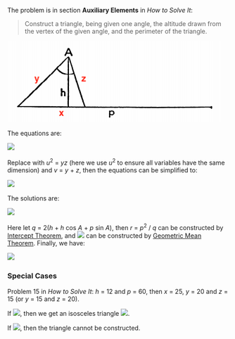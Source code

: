 The problem is in section **Auxiliary Elements** in *How to Solve It*:

> Construct a triangle, being given one angle, the altitude drawn from the vertex of the given angle, and the perimeter of the triangle.

<img src="triangle.png">

The equations are:

<img src="https://latex.codecogs.com/gif.latex?\begin{cases}x+y+z=p\\x^2=y^2+z^2-2yz\cos%20A\\xh=yz\sin%20A\end{cases}">

Replace with *u*<sup>2</sup> = *yz* (here we use *u*<sup>2</sup> to ensure all variables have the same dimension) and *v* = *y* + *z*, then the equations can be simplified to:

<img src="https://latex.codecogs.com/gif.latex?\begin{cases}(p-v)^2=(v^2-2u^2)-2u^2\cos%20A\\(p-v)h=u^2\sin%20A\end{cases}">

The solutions are:

<img src="https://latex.codecogs.com/gif.latex?\begin{cases}u=\sqrt{h\cdot%20p^2/2(h+h\cos%20A+p\sin%20A)}\\v=p-u^2\sin%20A/h\end{cases}">

Here let *q* = 2(*h* + *h* cos *A* + *p* sin *A*), then *r* = *p*<sup>2</sup> / *q* can be constructed by [Intercept Theorem](https://en.wikipedia.org/wiki/Intercept_theorem), and <img src="https://latex.codecogs.com/gif.latex?u=\sqrt{h\cdot%20r}"> can be constructed by [Geometric Mean Theorem](https://en.wikipedia.org/wiki/Geometric_mean_theorem). Finally, we have:

<img src="https://latex.codecogs.com/gif.latex?y,z=\frac{v\pm\sqrt{(v+2u)(v-2u)}}2">

### Special Cases

Problem 15 in *How to Solve It*: *h* = 12 and *p* = 60, then *x* = 25, *y* = 20 and *z* = 15 (or *y* = 15 and *z* = 20).

If <img src="https://latex.codecogs.com/gif.latex?\frac{p}h=\frac{2(1+\sin\frac{A}2)}{\cos\frac{A}2}">, then we get an isosceles triangle <img src="https://latex.codecogs.com/gif.latex?y=z=\frac{h}{\cos\frac{A}2}">.

If <img src="https://latex.codecogs.com/gif.latex?\frac{p}h<\frac{2(1+\sin\frac{A}2)}{\cos\frac{A}2}">, then the triangle cannot be constructed.
